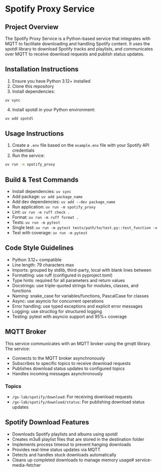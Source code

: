 # Spotify Proxy Service

## Project Overview
The Spotify Proxy Service is a Python-based service that integrates with MQTT to facilitate downloading and handling Spotify content. It uses the spotdl library to download Spotify tracks and playlists, and communicates over MQTT to receive download requests and publish status updates.

## Installation Instructions
1. Ensure you have Python 3.12+ installed
2. Clone this repository
3. Install dependencies:
```bash
uv sync
```
4. Install spotdl in your Python environment:
```bash
uv add spotdl
```

## Usage Instructions
1. Create a `.env` file based on the `example.env` file with your Spotify API credentials
2. Run the service:
```bash
uv run -m spotify_proxy
```

## Build & Test Commands
- Install dependencies: `uv sync`
- Add package: `uv add package_name`
- Add dev dependencies: `uv add --dev package_name`
- Run application: `uv run -m spotify_proxy`
- Lint: `uv run -m ruff check .`
- Format: `uv run -m ruff format .`
- Tests: `uv run -m pytest`
- Single test: `uv run -m pytest tests/path/to/test.py::test_function -v`
- Test with coverage: `uv run -m pytest`

## Code Style Guidelines
- Python 3.12+ compatible
- Line length: 79 characters max
- Imports: grouped by stdlib, third-party, local with blank lines between
- Formatting: use ruff (configured in pyproject.toml)
- Type hints: required for all parameters and return values
- Docstrings: use triple-quoted strings for modules, classes, and functions
- Naming: snake_case for variables/functions, PascalCase for classes
- Async: use asyncio for concurrent operations
- Error handling: use typed exceptions and explicit error messages
- Logging: use structlog for structured logging
- Testing: pytest with asyncio support and 95%+ coverage

## MQTT Broker
This service communicates with an MQTT broker using the gmqtt library. The service:
- Connects to the MQTT broker asynchronously
- Subscribes to specific topics to receive download requests
- Publishes download status updates to configured topics
- Handles incoming messages asynchronously

### Topics
- `/gx-lab/spotify/download`: For receiving download requests
- `/gx-lab/spotify/download/status`: For publishing download status updates

## Spotify Download Features
- Downloads Spotify playlists and albums using spotdl
- Creates m3u8 playlist files that are stored in the destination folder
- Implements process timeout to prevent hanging downloads
- Provides real-time status updates via MQTT
- Detects and handles stuck downloads automatically
- Cleans up completed downloads to manage memory usage# service-media-fetcher
